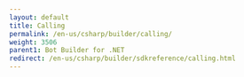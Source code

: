 ```yaml
---
layout: default
title: Calling
permalink: /en-us/csharp/builder/calling/
weight: 3506
parent1: Bot Builder for .NET
redirect: /en-us/csharp/builder/sdkreference/calling.html
---
```


